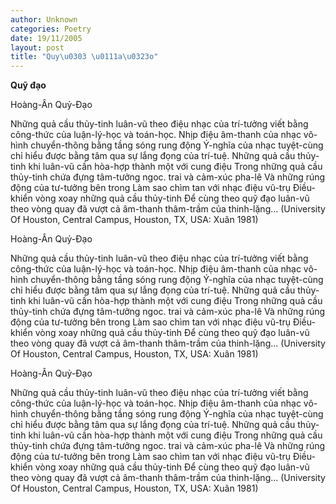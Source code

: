 ```yaml
---
author: Unknown
categories: Poetry
date: 19/11/2005
layout: post
title: "Quy\u0303 \u0111a\u0323o"
---
```


**Quỹ đạo**

Hoàng-Ân
Quỷ-Đạo

Những quả cầu thủy-tinh luân-vũ
theo điệu nhạc của trí-tưởng viết bằng
công-thức của luận-lý-học và toán-học.
Nhịp điệu âm-thanh của nhạc vô-hình
chuyển-thông bằng tầng sóng rung động
Ý-nghĩa của nhạc tuyệt-cùng
chỉ hiểu được bằng tâm qua sự lắng đọng
của trí-tuệ.
Những quả cầu thủy-tinh khi luân-vũ
cần hòa-hợp thành một với cung điệu
Trong những quả cầu thủy-tinh chứa đựng
tâm-tưởng ngoc. trai và cảm-xúc pha-lê
Và những rúng động của tư-tưởng bên trong
Làm sao chìm tan với nhạc điệu vũ-trụ
Điều-khiển vòng xoay những quả cầu thủy-tinh
Để cùng theo quỹ đạo luân-vũ
theo vòng quay đã vượt cả âm-thanh thâm-trầm
của thinh-lặng...
(University Of Houston, Central Campus,
 Houston, TX, USA:  Xuân 1981)

Hoàng-Ân
Quỷ-Đạo

Những quả cầu thủy-tinh luân-vũ
theo điệu nhạc của trí-tưởng viết bằng
công-thức của luận-lý-học và toán-học.
Nhịp điệu âm-thanh của nhạc vô-hình
chuyển-thông bằng tầng sóng rung động
Ý-nghĩa của nhạc tuyệt-cùng
chỉ hiểu được bằng tâm qua sự lắng đọng
của trí-tuệ.
Những quả cầu thủy-tinh khi luân-vũ
cần hòa-hợp thành một với cung điệu
Trong những quả cầu thủy-tinh chứa đựng
tâm-tưởng ngoc. trai và cảm-xúc pha-lê
Và những rúng động của tư-tưởng bên trong
Làm sao chìm tan với nhạc điệu vũ-trụ
Điều-khiển vòng xoay những quả cầu thủy-tinh
Để cùng theo quỹ đạo luân-vũ
theo vòng quay đã vượt cả âm-thanh thâm-trầm
của thinh-lặng...
(University Of Houston, Central Campus,
 Houston, TX, USA:  Xuân 1981)

Hoàng-Ân
Quỷ-Đạo

Những quả cầu thủy-tinh luân-vũ
theo điệu nhạc của trí-tưởng viết bằng
công-thức của luận-lý-học và toán-học.
Nhịp điệu âm-thanh của nhạc vô-hình
chuyển-thông bằng tầng sóng rung động
Ý-nghĩa của nhạc tuyệt-cùng
chỉ hiểu được bằng tâm qua sự lắng đọng
của trí-tuệ.
Những quả cầu thủy-tinh khi luân-vũ
cần hòa-hợp thành một với cung điệu
Trong những quả cầu thủy-tinh chứa đựng
tâm-tưởng ngoc. trai và cảm-xúc pha-lê
Và những rúng động của tư-tưởng bên trong
Làm sao chìm tan với nhạc điệu vũ-trụ
Điều-khiển vòng xoay những quả cầu thủy-tinh
Để cùng theo quỹ đạo luân-vũ
theo vòng quay đã vượt cả âm-thanh thâm-trầm
của thinh-lặng...
(University Of Houston, Central Campus,
 Houston, TX, USA:  Xuân 1981)

